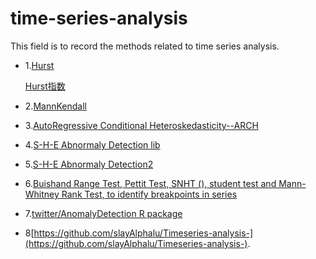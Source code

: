# time-series-analysis
This field is to record the methods related to time series analysis.

* 1.[Hurst](https://github.com/Mottl/hurst)

     [Hurst指数](https://zh.wikipedia.org/wiki/%E8%B5%AB%E6%96%AF%E7%89%B9%E6%8C%87%E6%95%B0)
    
* 2.[MannKendall](https://github.com/mmhs013/pyManendall)

* 3.[AutoRegressive Conditional Heteroskedasticity--ARCH](https://github.com/bashtage/arch)

* 4.[S-H-E Abnormaly Detection lib](https://pypi.org/project/pyculiar/)

* 5.[S-H-E Abnormaly Detection2](https://github.com/wdm0006/pyculiarity)

* 6.[Buishand Range Test, Pettit Test, SNHT (), student test and Mann-Whitney Rank Test, to identify breakpoints in series](https://github.com/santiagoh719/BreakPoints)
* 7.[twitter/AnomalyDetection R package](https://github.com/twitter/AnomalyDetection)

* 8[https://github.com/slayAlphalu/Timeseries-analysis-](https://github.com/slayAlphalu/Timeseries-analysis-).
